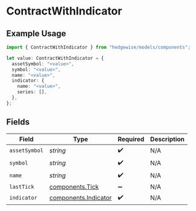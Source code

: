 # ContractWithIndicator

## Example Usage

```typescript
import { ContractWithIndicator } from "hedgewise/models/components";

let value: ContractWithIndicator = {
  assetSymbol: "<value>",
  symbol: "<value>",
  name: "<value>",
  indicator: {
    name: "<value>",
    series: [],
  },
};
```

## Fields

| Field                                                        | Type                                                         | Required                                                     | Description                                                  |
| ------------------------------------------------------------ | ------------------------------------------------------------ | ------------------------------------------------------------ | ------------------------------------------------------------ |
| `assetSymbol`                                                | *string*                                                     | :heavy_check_mark:                                           | N/A                                                          |
| `symbol`                                                     | *string*                                                     | :heavy_check_mark:                                           | N/A                                                          |
| `name`                                                       | *string*                                                     | :heavy_check_mark:                                           | N/A                                                          |
| `lastTick`                                                   | [components.Tick](../../models/components/tick.md)           | :heavy_minus_sign:                                           | N/A                                                          |
| `indicator`                                                  | [components.Indicator](../../models/components/indicator.md) | :heavy_check_mark:                                           | N/A                                                          |